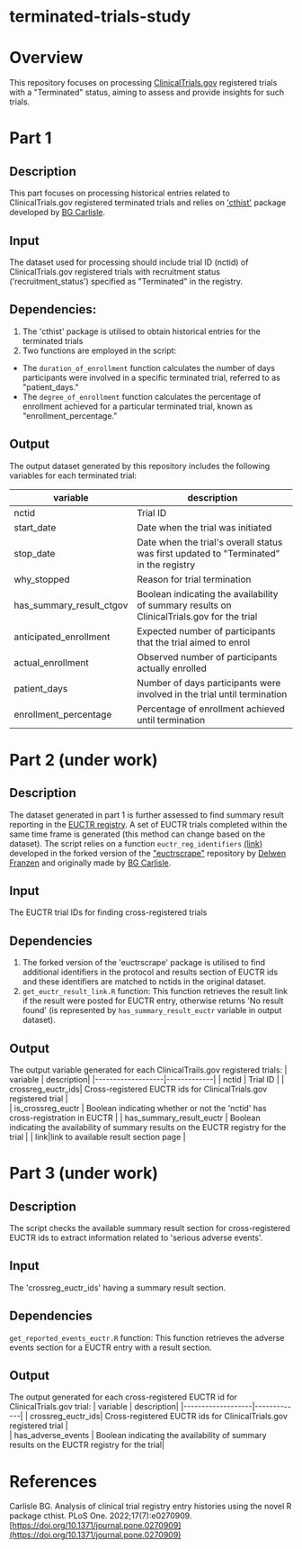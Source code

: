 # terminated-trials-study      

# Overview
This repository focuses on processing [ClinicalTrials.gov](https://clinicaltrials.gov/) registered trials with a "Terminated" status, aiming to assess and provide insights for such trials.

# Part 1
## Description
This part focuses on processing historical entries related to ClinicalTrials.gov registered terminated trials and relies on ['cthist'](https://github.com/bgcarlisle/cthist) package developed by [BG Carlisle](https://github.com/bgcarlisle).

## Input
The dataset used for processing should include trial ID  (nctid) of ClinicalTrials.gov registered trials with recruitment status ('recruitment_status') specified as "Terminated" in the registry.

## Dependencies: 
1. The 'cthist' package is utilised to obtain historical entries for the terminated trials
2. Two functions are employed in the script:
  - The `duration_of_enrollment` function calculates the number of days participants were involved in a specific terminated trial, referred to as "patient_days."
  - The `degree_of_enrollment` function calculates the percentage of enrollment achieved for a particular terminated trial, known as "enrollment_percentage."

## Output
The output dataset generated by this repository includes the following variables for each terminated trial:

| variable          |  description|
|-------------------|-------------|
| nctid             |  Trial ID |
| start_date        |  Date when the trial was initiated |
| stop_date         |  Date when the trial's overall status was first updated to "Terminated" in the registry |
| why_stopped       |  Reason for trial termination |
| has_summary_result_ctgov |  Boolean indicating the availability of summary results on ClinicalTrials.gov for the trial |
| anticipated_enrollment | Expected number of participants that the trial aimed to enrol |
| actual_enrollment      | Observed number of participants actually enrolled |
| patient_days |  Number of days participants were involved in the trial until termination |
| enrollment_percentage | Percentage of enrollment achieved until termination|

# Part 2 (under work)
## Description
The dataset generated in part 1 is further assessed to find summary result reporting in the [EUCTR registry](https://www.clinicaltrialsregister.eu/). A set of EUCTR trials completed within the same time frame is generated (this method can change based on the dataset). The script relies on a function `euctr_reg_identifiers` [(link)](https://github.com/delwen/euctrscrape/blob/main/R/euctr_reg_identifiers.R) developed in  the forked version of the ["euctrscrape"](https://github.com/delwen/euctrscrape/tree/main/R) repository by [Delwen Franzen](https://github.com/delwen) and originally made by [BG Carlisle](https://github.com/bgcarlisle).

## Input
The EUCTR trial IDs for finding cross-registered trials 

## Dependencies
1. The forked version of the 'euctrscrape' package is utilised to find additional identifiers in the protocol and results section of EUCTR ids and these identifiers are matched to nctids in the original dataset.
2. `get_euctr_result_link.R` function: This function retrieves the result link if the result were posted for EUCTR entry, otherwise returns 'No result found' (is represented by `has_summary_result_euctr` variable in output dataset).

## Output
The output variable generated for each ClinicalTrails.gov registered trials:
| variable          |  description|
|-------------------|-------------|
| nctid | Trial ID  |
| crossreg_euctr_ids| Cross-registered EUCTR ids for ClinicalTrials.gov registered trial |                
| is_crossreg_euctr | Boolean indicating whether or not the 'nctid' has cross-registration in EUCTR |
| has_summary_result_euctr | Boolean indicating the availability of summary results on the EUCTR registry for the trial |
| link|link to available result section page |



# Part 3 (under work)
## Description
The script checks the available  summary result section for cross-registered EUCTR ids to extract information related to 'serious adverse events'.

## Input
The 'crossreg_euctr_ids' having a summary result section.

## Dependencies
`get_reported_events_euctr.R` function: This function retrieves the adverse events section for a EUCTR entry with a result section. 

## Output
The output generated for each cross-registered EUCTR id for ClinicalTrials.gov trial:
| variable          |  description|
|-------------------|-------------|
|   crossreg_euctr_ids| Cross-registered EUCTR ids for ClinicalTrials.gov registered trial |    
| has_adverse_events | Boolean indicating the availability of summary results on the EUCTR registry for the trial|



# References
Carlisle BG. Analysis of clinical trial registry entry histories using the novel R package cthist. PLoS One. 2022;17(7):e0270909. [https://doi.org/10.1371/journal.pone.0270909](https://doi.org/10.1371/journal.pone.0270909)


